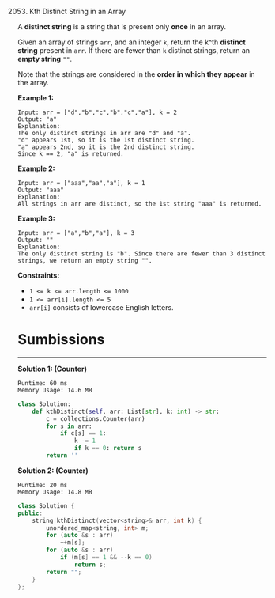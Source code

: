 2053. Kth Distinct String in an Array

A **distinct string** is a string that is present only **once** in an array.

Given an array of strings `arr`, and an integer `k`, return the k^th **distinct string** present in `arr`. If there are fewer than `k` distinct strings, return an **empty string** `""`.

Note that the strings are considered in the **order in which they appear** in the array.

 

**Example 1:**
```
Input: arr = ["d","b","c","b","c","a"], k = 2
Output: "a"
Explanation:
The only distinct strings in arr are "d" and "a".
"d" appears 1st, so it is the 1st distinct string.
"a" appears 2nd, so it is the 2nd distinct string.
Since k == 2, "a" is returned. 
```

**Example 2:**
```
Input: arr = ["aaa","aa","a"], k = 1
Output: "aaa"
Explanation:
All strings in arr are distinct, so the 1st string "aaa" is returned.
```

**Example 3:**
```
Input: arr = ["a","b","a"], k = 3
Output: ""
Explanation:
The only distinct string is "b". Since there are fewer than 3 distinct strings, we return an empty string "".
```

**Constraints:**

* `1 <= k <= arr.length <= 1000`
* `1 <= arr[i].length <= 5`
* `arr[i]` consists of lowercase English letters.

# Sumbissions
----
**Solution 1: (Counter)**
```
Runtime: 60 ms
Memory Usage: 14.6 MB
```
```python
class Solution:
    def kthDistinct(self, arr: List[str], k: int) -> str:
        c = collections.Counter(arr)
        for s in arr:
            if c[s] == 1:
                k -= 1
                if k == 0: return s
        return ''
```

**Solution 2: (Counter)**
```
Runtime: 20 ms
Memory Usage: 14.8 MB
```
```c++
class Solution {
public:
    string kthDistinct(vector<string>& arr, int k) {
        unordered_map<string, int> m;
        for (auto &s : arr)
            ++m[s];
        for (auto &s : arr)
            if (m[s] == 1 && --k == 0)
                return s;
        return "";
    }
};
```
